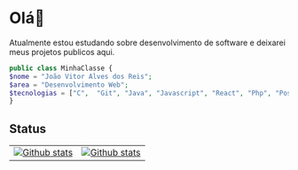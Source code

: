 # Olá👋
Atualmente estou estudando sobre desenvolvimento de software e deixarei meus projetos publicos aqui.
```php
public class MinhaClasse {
$nome = "João Vitor Alves dos Reis";
$area = "Desenvolvimento Web";
$tecnologias = ["C",  "Git", "Java", "Javascript", "React", "Php", "PostgreSQL"];
}
```
## Status
<table>
  <tr>  
    <td>
      <a href="https://github.com/konojoao">
        <img
          align="center"
              src="https://github-readme-stats.vercel.app/api/top-langs/?username=konojoao&theme=dracula&hide_border=false&include_all_commits=true&count_private=true&layout=compact"
              alt="Github stats"
        />
      </a>
  </td>
  <td>
      <a href="https://github.com/konojoao">
      <img
              src="https://github-readme-streak-stats.herokuapp.com/?user=konojoao&theme=dracula&hide_border=false"
              alt="Github stats"
      />
      </a>
    </td>
</tr>
</table>
